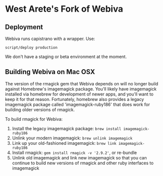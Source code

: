 # West Arete's Fork of Webiva

## Deployment

Webiva runs capistrano with a wrapper. Use:

    script/deploy production

We don't have a staging or beta environment at the moment.

## Building Webiva on Mac OSX

The version of the rmagick gem that Webiva depends on will no longer build against Homebrew's imagemagick package. You'll likely have imagemagick installed via homebrew for development of newer apps, and you'll want to keep it for that reason. Fortunately, homebrew also provides a legacy imagemagick package called 'imagemagick-ruby186' that does work for building older versions of rmagick.

To build rmagick for Webiva:

1. Install the legacy imagemagick package: `brew install imagemagick-ruby186`
2. Unlink your modern imagemagick: `brew unlink imagemagick`
3. Link up your old-fashioned imagemagick: `brew link imagemagick-ruby186`
4. Install rmagick: `gem install rmagick -v '2.9.2'`, or re-bundle
5. Unlink old imagemagick and link new imagemagick so that you can continue to build new versions of rmagick and other ruby interfaces to imagemagick

